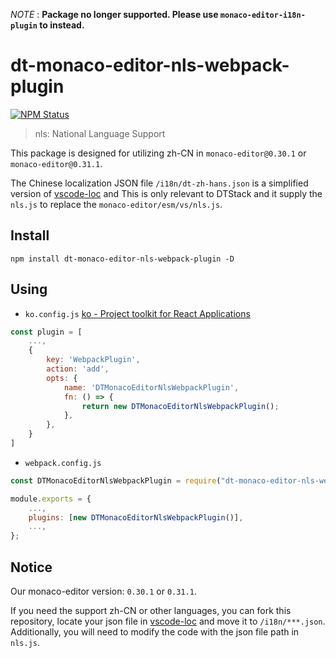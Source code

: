 *NOTE* : **Package no longer supported. Please use `monaco-editor-i18n-plugin` to instead.**


# dt-monaco-editor-nls-webpack-plugin

<a href="https://www.npmjs.com/package/dt-monaco-editor-nls-webpack-plugin"><img alt="NPM Status" src="https://img.shields.io/npm/v/dt-monaco-editor-nls-webpack-plugin.svg?style=flat"></a>

> nls: National Language Support

This package is designed for utilizing zh-CN in `monaco-editor@0.30.1` or `monaco-editor@0.31.1`.

The Chinese localization JSON file `/i18n/dt-zh-hans.json` is a simplified version of [vscode-loc](https://github.com/microsoft/vscode-loc/blob/release/1.63.3/i18n/vscode-language-pack-zh-hans/translations/main.i18n.json)  and This is only relevant to DTStack and it supply the `nls.js` to replace the `monaco-editor/esm/vs/nls.js`.


## Install

`npm install dt-monaco-editor-nls-webpack-plugin -D`

## Using

-   `ko.config.js` [ko - Project toolkit for React Applications](https://github.com/DTStack/ko)

```js
const plugin = [
    ...,
    {
        key: 'WebpackPlugin',
        action: 'add',
        opts: {
            name: 'DTMonacoEditorNlsWebpackPlugin',
            fn: () => {
                return new DTMonacoEditorNlsWebpackPlugin();
            },
        },
    }
]
```

-   `webpack.config.js`

```js
const DTMonacoEditorNlsWebpackPlugin = require("dt-monaco-editor-nls-webpack-plugin");

module.exports = {
    ...,
    plugins: [new DTMonacoEditorNlsWebpackPlugin()],
    ...,
};
```

## Notice

Our monaco-editor version: `0.30.1` or `0.31.1`.

If you need the support zh-CN or other languages, you can fork this repository, locate your json file in [vscode-loc](https://github.com/microsoft/vscode-loc) and move it to `/i18n/***.json`. Additionally, you will need to modify the code with the json file path in `nls.js`.
